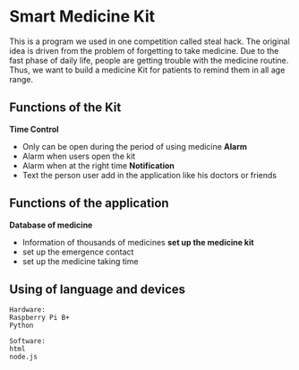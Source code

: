 # Smart Medicine Kit
This is a program we used in one competition called steal hack. The original idea is driven from the problem of forgetting to take medicine. Due to the fast phase of daily life, people are getting trouble with the medicine routine. Thus, we want to build a medicine Kit for patients to remind them in all age range.

## Functions of the Kit
**Time Control**
* Only can be open during the period of using medicine
**Alarm**
* Alarm when users open the kit 
* Alarm when at the right time
**Notification**
* Text the person user add in the application like his doctors or friends

## Functions of the application
**Database of medicine**
* Information of thousands of medicines
**set up the medicine kit**
* set up the emergence contact
* set up the medicine taking time

## Using of language and devices
```
Hardware:
Raspberry Pi B+
Python
```
```
Software:
html
node.js
```




